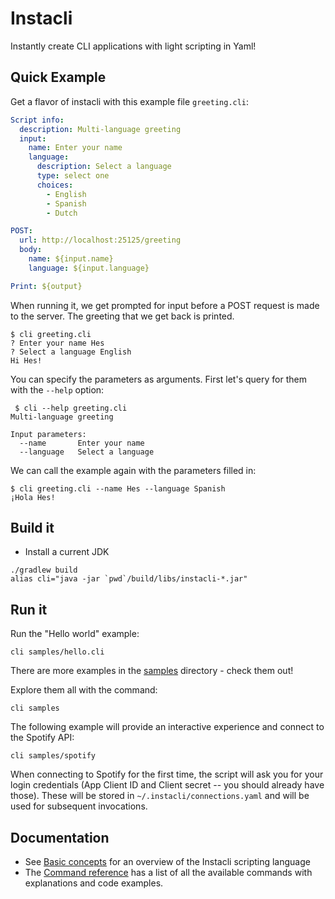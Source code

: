 # Instacli

Instantly create CLI applications with light scripting in Yaml!

## Quick Example

Get a flavor of instacli with this example file `greeting.cli`:

<!-- run before
${input}:
    name: Hes
    language: English
-->

```yaml
Script info:
  description: Multi-language greeting
  input:
    name: Enter your name
    language:
      description: Select a language
      type: select one
      choices:
        - English
        - Spanish
        - Dutch

POST:
  url: http://localhost:25125/greeting
  body:
    name: ${input.name}
    language: ${input.language}

Print: ${output}
```

When running it, we get prompted for input before a POST request is made to the server. The greeting that we get back is
printed.

```commandline
$ cli greeting.cli 
? Enter your name Hes
? Select a language English
Hi Hes!
```

You can specify the parameters as arguments. First let's query for them with the `--help` option:

```commandline
 $ cli --help greeting.cli 
Multi-language greeting

Input parameters:
  --name       Enter your name
  --language   Select a language
```

We can call the example again with the parameters filled in:

```commandline
$ cli greeting.cli --name Hes --language Spanish
¡Hola Hes!
```

## Build it

* Install a current JDK

```commandline
./gradlew build
alias cli="java -jar `pwd`/build/libs/instacli-*.jar"
```

## Run it

Run the "Hello world" example:

```commandline
cli samples/hello.cli
```

There are more examples in the [samples](samples) directory - check them out!

Explore them all with the command:

```commandline
cli samples
```

The following example will provide an interactive experience and connect to the Spotify API:

```commandline
cli samples/spotify
```

When connecting to Spotify for the first time, the script will ask you for your login credentials (App Client ID and
Client secret -- you should already have those). These will be stored in `~/.instacli/connections.yaml` and will be used
for subsequent invocations.

## Documentation

* See [Basic concepts](instacli-spec/basic-concepts) for an overview of the Instacli scripting language
* The [Command reference](instacli-spec/reference/README.md) has a list of all the available commands with explanations
  and code examples.

<!--
# Highlight Reel

Main ideas:
* Everything is Yaml
* Code should be easy to read

## Define input 

## Invoke as a cli

## Http requests as code

## User interaction

## Variables

## Read a file and save

## Call a shell script

## Call another cli script

## Define output

## Programming logic: If

## Data manipulation: For each

## Data manipulation: Add and Sort

## Manage your Http connection info

## Run an HTTP server

## Testing in Instacli

## Documenting Instacli
-->

